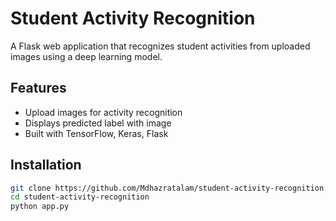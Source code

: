 # Student Activity Recognition

A Flask web application that recognizes student activities from uploaded images using a deep learning model.

## Features
- Upload images for activity recognition
- Displays predicted label with image
- Built with TensorFlow, Keras, Flask

## Installation
```bash
git clone https://github.com/Mdhazratalam/student-activity-recognition.git
cd student-activity-recognition
python app.py
